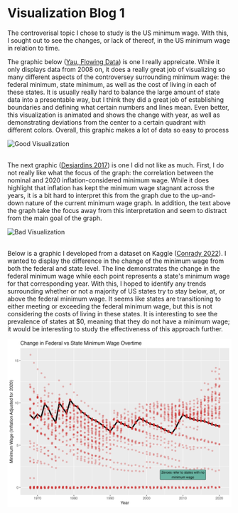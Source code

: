 # Visualization Blog 1

The controverisal topic I chose to study is the US minimum wage. With this, I sought out to see the changes, or lack of thereof, in the US minimum wage in relation to time. 
<br>

The graphic below ([Yau, Flowing Data](https://flowingdata.com/2021/03/09/minimum-wage-and-cost-of-living/)) is one I really appreicate. While it only displays data from 2008 on, it does a really great job of visualizing so many different aspects of the controversey surrounding minimum wage: the federal minimum, state minimum, as well as the cost of living in each of these states. It is usually really hard to balance the large amount of state data into a presentable way, but I think they did a great job of establishing boundaries and defining what certain numbers and lines mean. Even better, this visualization is animated and shows the change with year, as well as demonstrating deviations from the center to a certain quadrant with different colors. Overall, this graphic makes a lot of data so easy to process 

![Good Visualization](https://d3f7q2msm2165u.cloudfront.net/aaa-content/user/files/Minimum%20Wage%20(1).png)
<br><br>


The next graphic ([Desjardins 2017](https://www.visualcapitalist.com/visualizing-real-value-u-s-minimum-wage/)) is one I did not like as much. First, I do not really like what the focus of the graph: the correlation between the nominal and 2020 inflation-considered minimum wage. While it does highlight that inflation has kept the minimum wage stagnant across the years, it is a bit hard to interpret this from the graph due to the up-and-down nature of the current minimum wage graph. In addition, the text above the graph take the focus away from this interpretation and seem to distract from the main goal of the graph.

![Bad Visualization](https://www.visualcapitalist.com/wp-content/uploads/2017/08/minimum-wage-inflation.png)
<br><br>


Below is a graphic I developed from a dataset on Kaggle ([Conrady 2022](https://www.kaggle.com/datasets/brandonconrady/us-minimum-wage-1938-2020)). I wanted to display the difference in the change of the minimum wage from both the federal and state level. The line demonstrates the change in the federal minimum wage while each point represents a state's minimum wage for that corresponding year. With this, I hoped to identify any trends surrounding whether or not a majority of US states try to stay below, at, or above the federal minimum wage. It seems like states are transitioning to either meeting or exceeding the federal minimum wage, but this is not considering the costs of living in these states. It is interesting to see the prevalence of states at $0, meaning that they do not have a minimum wage; it would be interesting to study the effectiveness of this approach further.

![My Visualization](/viz_dump_1.png)
